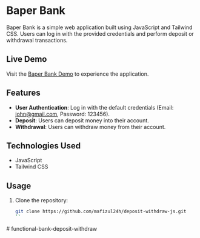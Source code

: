 # Baper Bank

Baper Bank is a simple web application built using JavaScript and Tailwind CSS. Users can log in with the provided credentials and perform deposit or withdrawal transactions.

## Live Demo

Visit the [Baper Bank Demo](https://mafizul24h.github.io/deposit-withdraw-js/) to experience the application.

## Features

- **User Authentication**: Log in with the default credentials (Email: john@gmail.com, Password: 123456).
- **Deposit**: Users can deposit money into their account.
- **Withdrawal**: Users can withdraw money from their account.

## Technologies Used

- JavaScript
- Tailwind CSS

## Usage

1. Clone the repository:

   ```bash
   git clone https://github.com/mafizul24h/deposit-withdraw-js.git
   ``
#   f u n c t i o n a l - b a n k - d e p o s i t - w i t h d r a w 
 
 
